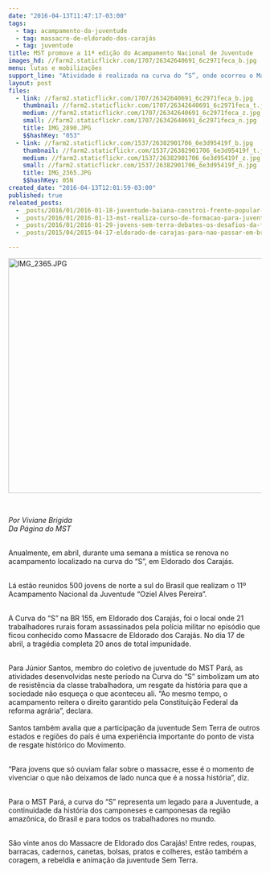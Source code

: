 ```yaml
---
date: "2016-04-13T11:47:17-03:00"
tags:
  - tag: acampamento-da-juventude
  - tag: massacre-de-eldorado-dos-carajás
  - tag: juventude
title: MST promove a 11ª edição do Acampamento Nacional de Juventude
images_hd: //farm2.staticflickr.com/1707/26342640691_6c2971feca_b.jpg
menu: lutas e mobilizações
support_line: "Atividade é realizada na curva do “S”, onde ocorreu o Massacre de Carajás. "
layout: post
files:
  - link: //farm2.staticflickr.com/1707/26342640691_6c2971feca_b.jpg
    thumbnail: //farm2.staticflickr.com/1707/26342640691_6c2971feca_t.jpg
    medium: //farm2.staticflickr.com/1707/26342640691_6c2971feca_z.jpg
    small: //farm2.staticflickr.com/1707/26342640691_6c2971feca_n.jpg
    title: IMG_2890.JPG
    $$hashKey: "053"
  - link: //farm2.staticflickr.com/1537/26382901706_6e3d95419f_b.jpg
    thumbnail: //farm2.staticflickr.com/1537/26382901706_6e3d95419f_t.jpg
    medium: //farm2.staticflickr.com/1537/26382901706_6e3d95419f_z.jpg
    small: //farm2.staticflickr.com/1537/26382901706_6e3d95419f_n.jpg
    title: IMG_2365.JPG
    $$hashKey: 05N
created_date: "2016-04-13T12:01:59-03:00"
published: true
releated_posts:
  - _posts/2016/01/2016-01-18-juventude-baiana-constroi-frente-popular-de-lutas.md
  - _posts/2016/01/2016-01-13-mst-realiza-curso-de-formacao-para-juventude-no-ceara.md
  - _posts/2016/01/2016-01-29-jovens-sem-terra-debates-os-desafios-da-formacao-na-serra-gaucha.md
  - _posts/2015/04/2015-04-17-eldorado-de-carajas-para-nao-passar-em-branco.md

---
```

<p><img alt="IMG_2365.JPG" height="467" src="//farm2.staticflickr.com/1537/26382901706_6e3d95419f_b.jpg" width="700" /></p>

<p>&nbsp;</p>

<p><em>Por Viviane Brigida<br />
Da P&aacute;gina do MST&nbsp;</em></p>

<p><br />
Anualmente, em abril, durante uma semana a m&iacute;stica se renova no acampamento localizado na curva do &ldquo;S&rdquo;, em Eldorado dos Caraj&aacute;s.</p>

<p><br />
L&aacute; est&atilde;o reunidos 500 jovens de norte a sul do Brasil que realizam o 11&ordm; Acampamento Nacional da Juventude &ldquo;Oziel Alves Pereira&rdquo;.&nbsp;</p>

<p><br />
A Curva do &ldquo;S&rdquo; na BR 155, em Eldorado dos Caraj&aacute;s, foi o local onde 21 trabalhadores rurais foram assassinados pela pol&iacute;cia militar no epis&oacute;dio que ficou conhecido como Massacre de Eldorado dos Caraj&aacute;s. No dia 17 de abril, a trag&eacute;dia completa 20 anos de total impunidade.&nbsp;</p>

<p><br />
Para J&uacute;nior Santos, membro do coletivo de juventude do MST Par&aacute;, as atividades desenvolvidas neste per&iacute;odo na Curva do &ldquo;S&rdquo; simbolizam um ato de resist&ecirc;ncia da classe trabalhadora, um resgate da hist&oacute;ria para que a sociedade n&atilde;o esque&ccedil;a o que aconteceu ali. &ldquo;Ao mesmo tempo, o acampamento reitera o direito garantido pela Constitui&ccedil;&atilde;o Federal da reforma agr&aacute;ria&rdquo;, declara.<br />
<br />
Santos tamb&eacute;m avalia que a participa&ccedil;&atilde;o da juventude Sem Terra de outros estados e regi&otilde;es do pa&iacute;s &eacute; uma experi&ecirc;ncia importante do ponto de vista de resgate hist&oacute;rico do Movimento.</p>

<p><br />
&ldquo;Para jovens que s&oacute; ouviam falar sobre o massacre, esse &eacute; o momento de vivenciar o que n&atilde;o deixamos de lado nunca que &eacute; a nossa hist&oacute;ria&rdquo;, diz.&nbsp;</p>

<p><br />
Para o MST Par&aacute;, a curva do &ldquo;S&rdquo; representa um legado para a Juventude, a continuidade da hist&oacute;ria dos camponeses e camponesas da regi&atilde;o amaz&ocirc;nica, do Brasil e para todos os trabalhadores no mundo.</p>

<p><br />
S&atilde;o vinte anos do Massacre de Eldorado dos Caraj&aacute;s! Entre redes, roupas, barracas, cadernos, canetas, bolsas, pratos e colheres, est&atilde;o tamb&eacute;m a coragem, a rebeldia e anima&ccedil;&atilde;o da juventude Sem Terra.</p>

<p>&nbsp;</p>

<p>&nbsp;</p>
